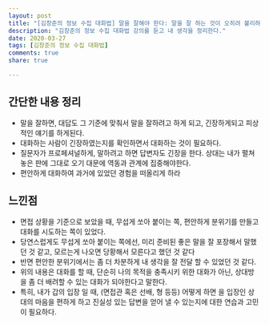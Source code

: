 ```yaml
---
layout: post
title: "[김창준의 정보 수집 대화법] 말을 잘해야 한다: 말을 잘 하는 것이 오히려 불리하게 작용하는 이유"
description: "김창준의 정보 수집 대화법 강의를 듣고 내 생각을 정리한다."
date: 2020-03-27
tags: [김창준의 정보 수집 대화법]
comments: true
share: true

---
```


## 간단한 내용 정리

* 말을 잘하면, 대답도 그 기준에 맞춰서 말을 잘하려고 하게 되고, 긴장하게되고 피상적인 얘기를 하게된다.
* 대화하는 사람이 긴장하였는지를 확인하면서 대화하는 것이 필요하다.
* 질문자가 프로페셔널하게, 말하려고 하면 답변자도 긴장을 한다. 상대는 내가 펼쳐 놓은 판에 그대로 오기 대문에 역동과 관계에 집중해야한다.
* 편안하게 대화하여 과거에 있었던 경험을 떠올리게 하라

## 느낀점

* 면접 상황을 기준으로 보았을 때, 무섭게 쏘아 붙이는 쪽, 편안하게 분위기를 만들고 대화를 시도하는 쪽이 있었다.
* 당연스럽게도 무섭게 쏘아 붙이는 쪽에선, 미리 준비된 좋은 말을 잘 포장해서 말했던 것 같고, 모르는게 나오면 당황해서 모른다고 했던 것 같다
* 반면 편안한 분위기에서는 좀 더 차분하게 내 생각을 잘 전달 할 수 있었던 것 같다.
* 위의 내용은 대화를 할 때, 단순히 나의 목적을 충족시키 위한 대화가 아닌, 상대방을 좀 더 배려할 수 있는 대화가 되야한다고 말한다.
* 특히, 내가 갑의 입장 일 때, (면접관 혹은 선배, 형 등등) 어떻게 하면 을 입장인 상대의 마음을 편하게 하고 진실성 있는 답변을 얻어 낼 수 있는지에 대한 연습과 고민이 필요하다.